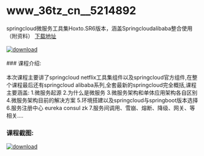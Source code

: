# www_36tz_cn__5214892
springcloud微服务工具集Hoxto.SR6版本，涵盖Springcloudalibaba整合使用（附资料）
[下载地址](http://www.36tz.cn/article/5214892 "下载地址")
<br/></br>[![download](http://36tz.cn/muke_img/2020_08_1-43-300x179.png "下载地址")](http://www.36tz.cn/article/5214892 "下载地址")
<br/></br>### 课程介绍:<br/></br>本次课程主要讲了springcloud netflix工具集组件以及springcloud官方组件,在整个课程最后还有springcloud alibaba系列,全套最新的springcloud完全概括,课程主要涵盖:
1.微服务起源
2.为什么是微服务
3.微服务架构和单体应用架构各自区别
4.微服务架构目前的解决方案
5.环境搭建以及springcloud与springboot版本选择
6.服务注册中心 eureka consul zk
7.服务间调用、雪崩、熔断、降级、网关、等相关....

### 课程截图:
[![download](http://36tz.cn/muke_img/2020_08_2-41.png "下载地址")](http://www.36tz.cn/article/5214892 "下载地址")

